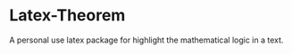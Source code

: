 Latex-Theorem
=============

A personal use latex package for highlight the mathematical logic in a text.

